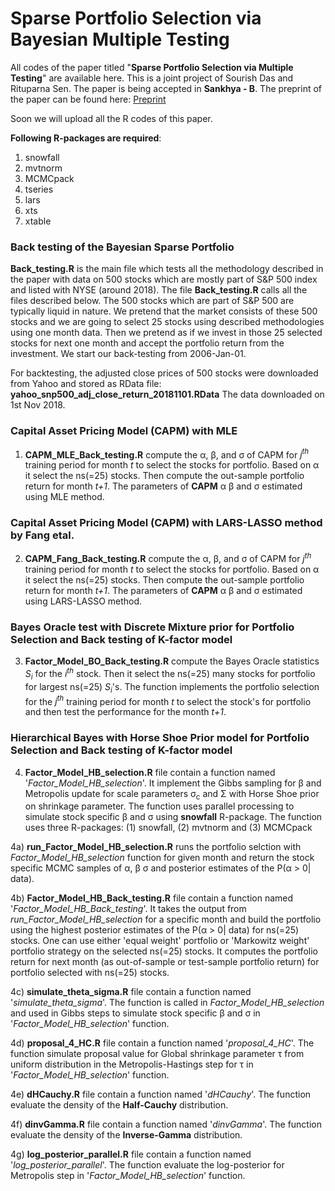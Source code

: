 # Sparse Portfolio Selection via Bayesian Multiple Testing

All codes of the paper titled "<b>Sparse Portfolio Selection via Multiple Testing</b>" are available here. This is a joint project of Sourish Das and Rituparna Sen. The paper is being accepted in <b>Sankhya - B</b>. The preprint of the paper can be found here: <a href='https://arxiv.org/abs/1705.01407'>Preprint</a> 

Soon we will upload all the R codes of this paper.

<b>Following R-packages are required</b>:

1) snowfall
2) mvtnorm
3) MCMCpack
4) tseries
5) lars
6) xts
7) xtable
  
### Back testing of the Bayesian Sparse Portfolio

<b>Back_testing.R</b> is the main file which tests all the methodology described in the paper with data on 500 stocks which are mostly part of S&P 500 index and listed with NYSE (around 2018). The file <b>Back_testing.R</b> calls all the files described below. The 500 stocks which are part of S&P 500 are typically liquid in nature. We pretend that the market consists of these 500 stocks and we are going to select 25 stocks using described methodologies using one month data. Then we pretend as if we invest in those 25 selected stocks for next one month and accept the portfolio return from the investment. We start our back-testing from 2006-Jan-01. 

For backtesting, the adjusted close prices of 500 stocks were downloaded from Yahoo and stored as RData file: <b>yahoo_snp500_adj_close_return_20181101.RData</b> The data downloaded on 1st Nov 2018.

### Capital Asset Pricing Model (CAPM) with MLE 

1) <b>CAPM_MLE_Back_testing.R</b> compute the &alpha;, &beta;, and &sigma; of CAPM for <i>j<sup>th</sup></i> training period for month <i>t</i> to select the stocks for portfolio. Based on &alpha; it select the ns(=25) stocks. Then compute the out-sample portfolio return for month <i>t+1</i>. The parameters of <b>CAPM</b> &alpha; &beta; and &sigma; estimated using MLE method.

### Capital Asset Pricing Model (CAPM) with LARS-LASSO method by Fang etal.

2) <b>CAPM_Fang_Back_testing.R</b> compute the &alpha;, &beta;, and &sigma; of CAPM for <i>j<sup>th</sup></i> training period for month <i>t</i> to select the stocks for portfolio. Based on &alpha; it select the ns(=25) stocks. Then compute the out-sample portfolio return for month <i>t+1</i>. The parameters of <b>CAPM</b> &alpha; &beta; and &sigma; estimated using LARS-LASSO method.

### Bayes Oracle test with Discrete Mixture prior for Portfolio Selection and Back testing of K-factor model

3) <b>Factor_Model_BO_Back_testing.R</b> compute the Bayes Oracle statistics <i>S<sub>i</sub></i> for the <i>i<sup>th</sup></i> stock. Then it select the ns(=25) many stocks for portfolio for largest ns(=25) <i>S<sub>i</sub></i>'s. The function implements the portfolio selection for the <i>j<sup>th</sup></i> training period for month <i>t</i> to select the stock's for portfolio and then test the performance for the month <i>t+1</i>.



### Hierarchical Bayes with Horse Shoe Prior model for Portfolio Selection and Back testing of K-factor model

4) <b>Factor_Model_HB_selection.R</b> file contain a function named '<i>Factor_Model_HB_selection</i>'. It implement the Gibbs sampling for &beta; and Metropolis update for scale parameters &sigma;<sub>c</sub> and &Sigma; with Horse Shoe prior on shrinkage parameter. The function uses parallel processing to simulate stock specific &beta; and &sigma; using <b>snowfall</b> R-package. The function uses three R-packages: (1) snowfall, (2) mvtnorm and (3) MCMCpack

4a) <b>run_Factor_Model_HB_selection.R</b> runs the portfolio selction with <i>Factor_Model_HB_selection</i> function for given month and return the stock specific MCMC samples of &alpha;, &beta; &sigma; and posterior estimates of the P(&alpha; > 0| data). 

4b) <b>Factor_Model_HB_Back_testing.R</b> file contain a function named '<i>Factor_Model_HB_Back_testing</i>'. It takes the output from <i>run_Factor_Model_HB_selection</i> for a specific month and build the portfolio using the highest posterior estimates of the P(&alpha; > 0| data) for ns(=25) stocks. One can use either 'equal weight' portfolio or 'Markowitz weight' portfolio strategy on the selected ns(=25) stocks. It computes the portfolio return for next month (as out-of-sample or test-sample portfolio return) for portfolio selected with ns(=25) stocks.

4c) <b>simulate_theta_sigma.R</b> file contain a function named '<i>simulate_theta_sigma</i>'. The function is called in  <i>Factor_Model_HB_selection</i> and used in Gibbs steps to simulate stock specific &beta; and &sigma; in '<i>Factor_Model_HB_selection</i>' function.

4d) <b>proposal_4_HC.R</b> file contain a function named '<i>proposal_4_HC</i>'. The function simulate proposal value for Global shrinkage parameter &tau; from uniform distribution in the Metropolis-Hastings step for &tau; in '<i>Factor_Model_HB_selection</i>' function.

4e) <b>dHCauchy.R</b> file contain a function named '<i>dHCauchy</i>'. The function evaluate the density of the <b>Half-Cauchy</b> distribution.

4f) <b>dinvGamma.R</b> file contain a function named '<i>dinvGamma</i>'. The function evaluate the density of the <b>Inverse-Gamma</b> distribution.

4g) <b>log_posterior_parallel.R</b> file contain a function named '<i>log_posterior_parallel</i>'. The function evaluate the log-posterior for Metropolis step in '<i>Factor_Model_HB_selection</i>' function.


